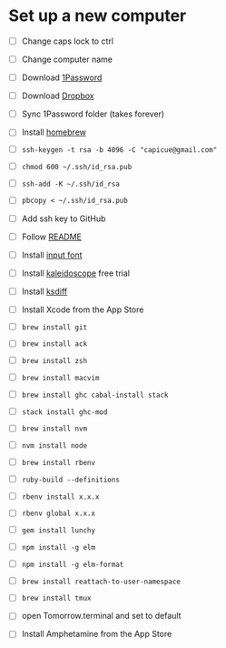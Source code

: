 # Set up a new computer

- [ ] Change caps lock to ctrl
- [ ] Change computer name


- [ ] Download [1Password](https://1password.com/)
- [ ] Download [Dropbox](https://www.dropbox.com/install#downloaded)
- [ ] Sync 1Password folder (takes forever)
- [ ] Install [homebrew](https://brew.sh/)


- [ ] `ssh-keygen -t rsa -b 4096 -C "capicue@gmail.com"`
- [ ] `chmod 600 ~/.ssh/id_rsa.pub`
- [ ] `ssh-add -K ~/.ssh/id_rsa`
- [ ] `pbcopy < ~/.ssh/id_rsa.pub`
- [ ] Add ssh key to GitHub


- [ ] Follow [README](/README.md)


- [ ] Install [input font](http://input.fontbureau.com/)
- [ ] Install [kaleidoscope](https://www.kaleidoscopeapp.com/) free trial
- [ ] Install [ksdiff](https://www.kaleidoscopeapp.com/ksdiff2)


- [ ] Install Xcode from the App Store


- [ ] `brew install git`
- [ ] `brew install ack`
- [ ] `brew install zsh`
- [ ] `brew install macvim`
- [ ] `brew install ghc cabal-install stack`
- [ ] `stack install ghc-mod`
- [ ] `brew install nvm`
- [ ] `nvm install node`
- [ ] `brew install rbenv`
- [ ] `ruby-build --definitions`
- [ ] `rbenv install x.x.x`
- [ ] `rbenv global x.x.x`
- [ ] `gem install lunchy`
- [ ] `npm install -g elm`
- [ ] `npm install -g elm-format`
- [ ] `brew install reattach-to-user-namespace`
- [ ] `brew install tmux`


- [ ] open Tomorrow.terminal and set to default


- [ ] Install Amphetamine from the App Store
